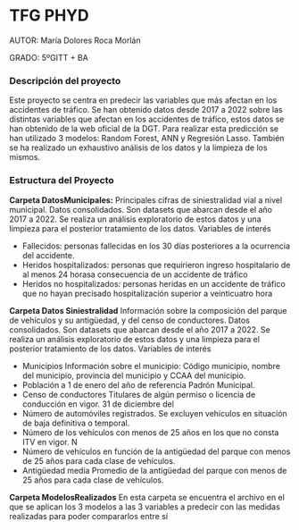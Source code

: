 # TFG PHYD
AUTOR: María Dolores Roca Morlán

GRADO: 5ºGITT + BA

### Descripción del proyecto
Este proyecto se centra en predecir las variables que más afectan en los accidentes de tráfico. Se han obtenido datos desde 2017 a 2022 sobre las distintas variables que afectan en los accidentes de tráfico, estos datos se han obtenido de la web oficial de la DGT. Para realizar esta predicción se han utilizado 3 modelos: Random Forest, ANN y Regresión Lasso. También se ha realizado un exhaustivo análisis de los datos y la limpieza de los mismos. 


### Estructura del Proyecto

**Carpeta DatosMunicipales:**
Principales cifras de siniestralidad vial a nivel municipal. Datos consolidados. Son datasets que abarcan desde el año 2017 a 2022. Se realiza un análisis exploratorio de estos datos y una limpieza para el posterior tratamiento de los datos. Variables de interés
- Fallecidos: personas fallecidas en los 30 días posteriores a la ocurrencia del accidente.
- Heridos hospitalizados: personas que requirieron ingreso hospitalario de al menos 24 horasa consecuencia de un accidente de tráfico 
- Heridos no hospitalizados: personas heridas en un accidente de tráfico que no hayan precisado hospitalización superior a veinticuatro hora

**Carpeta Datos Siniestralidad**
Información sobre la composición del parque de vehículos y su antigüedad, y del censo de conductores. Datos consolidados. Son datasets que abarcan desde el año 2017 a 2022. Se realiza un análisis exploratorio de estos datos y una limpieza para el posterior tratamiento de los datos. Variables de interés
- Municipios Información sobre el municipio: Código municipio, nombre del municipio, provincia del municipio y CCAA del municipio.
- Población a 1 de enero del año de referencia Padrón Municipal.
- Censo de conductores Titulares de algún permiso o licencia de conducción en vigor. 31 de diciembre del
- Número de automóviles registrados. Se excluyen vehículos en situación de baja definitiva o temporal.
- Número de los vehículos con menos de 25 años en los que no consta ITV en vigor. N
- Número de vehículos en función de la antigüedad del parque con menos de 25 años para cada clase de vehículos.
- Antigüedad media Promedio de la antigüedad del parque con menos de 25 años para cada clase de vehículos.

**Carpeta ModelosRealizados**
En esta carpeta se encuentra el archivo en el que se aplican los 3 modelos a las 3 variables a predecir con las medidas realizadas para poder compararlos entre sí

